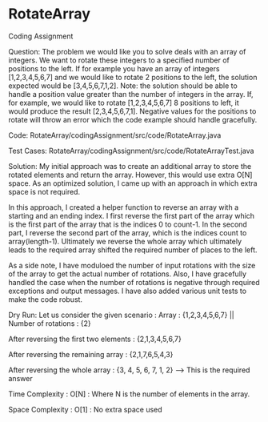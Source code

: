 # RotateArray
Coding Assignment

Question:
The problem we would like you to solve deals with an array of integers. We want to rotate these integers
to a specified number of positions to the left.
If for example you have an array of integers [1,2,3,4,5,6,7] and we would like to rotate 2 positions to the
left, the solution expected would be [3,4,5,6,7,1,2].
Note: the solution should be able to handle a position value greater than the number of integers in the
array. If, for example, we would like to rotate [1,2,3,4,5,6,7] 8 positions to left, it would produce the
result [2,3,4,5,6,7,1]. Negative values for the positions to rotate will throw an error which the code
example should handle gracefully.

Code: RotateArray/codingAssignment/src/code/RotateArray.java

Test Cases: RotateArray/codingAssignment/src/code/RotateArrayTest.java



Solution: 
My initial approach was to create an additional array to store the rotated elements and return the array. However, this would use extra O[N] space. As an optimized solution, I came up with an approach in which extra space is not required.

In this approach, I created a helper function to reverse an array with a starting and an ending index. I first reverse the first part of the array which is the first part of the array that is the indices 0 to count-1. In the second part, I reverse the second part of the array, which is the indices count to array(length-1). Ultimately we reverse the whole array which ultimately leads to the required array shifted the required number of places to the left.

As a side note, I have moduloed the number of input rotations with the size of the array to get the actual number of rotations. Also, I have gracefully handled the case when the number of rotations is negative through required exceptions and output messages. I have also added various unit tests to make the code robust.

Dry Run: 
Let us consider the given scenario : Array : {1,2,3,4,5,6,7} || Number of rotations : {2}

After reversing the first two elements : {2,1,3,4,5,6,7}

After reversing the remaining array : {2,1,7,6,5,4,3}

After reversing the whole array : {3, 4, 5, 6, 7, 1, 2} --> This is the required answer

Time Complexity : O[N] : Where N is the number of elements in the array.

Space Complexity : O[1] : No extra space used

 



